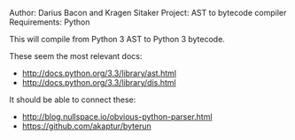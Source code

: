 Author: Darius Bacon and Kragen Sitaker
Project: AST to bytecode compiler
Requirements: Python

This will compile from Python 3 AST to Python 3 bytecode.

These seem the most relevant docs:

* http://docs.python.org/3.3/library/ast.html
* http://docs.python.org/3.3/library/dis.html

It should be able to connect these:

* http://blog.nullspace.io/obvious-python-parser.html
* https://github.com/akaptur/byterun
